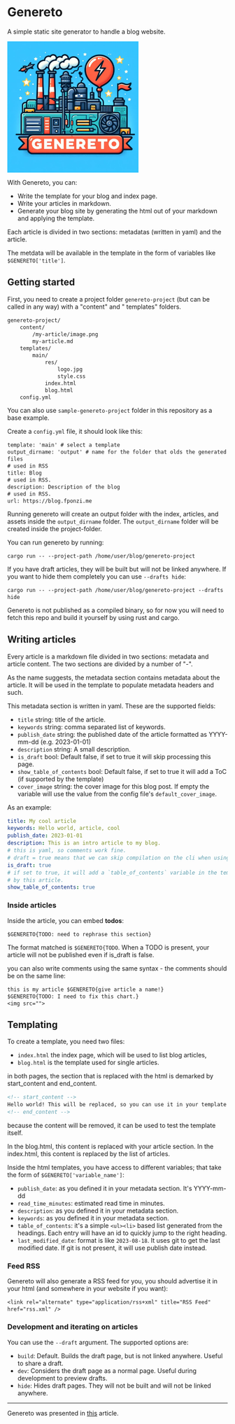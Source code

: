 # Genereto

A simple static site generator to handle a blog website.

[<img src="https://github.com/FedericoPonzi/genereto/raw/main/assets/genereto-logo.jpg" width="300" align="center">](https://github.com/FedericoPonzi/genereto/raw/main/assets/genereto-logo.jpg)

With Genereto, you can:

* Write the template for your blog and index page.
* Write your articles in markdown.
* Generate your blog site by generating the html out of your markdown and applying the template.

Each article is divided in two sections: metadatas (written in yaml) and the article.

The metdata will be available in the template in the form of variables like `$GENERETO['title']`.

## Getting started

First, you need to create a project folder `genereto-project` (but can be called in any way) with a "content" and "
templates" folders.

```
genereto-project/
    content/
        /my-article/image.png
        my-article.md
    templates/
        main/
            res/
                logo.jpg
                style.css
            index.html
            blog.html
    config.yml
```

You can also use `sample-genereto-project` folder in this repository as a base example.

Create a `config.yml` file, it should look like this:

```
template: 'main' # select a template
output_dirname: 'output' # name for the folder that olds the generated files
# used in RSS
title: Blog
# used in RSS.
description: Description of the blog
# used in RSS.
url: https://blog.fponzi.me
```

Running genereto will create an output folder with the index, articles, and assets inside the `output_dirname` folder.
The `output_dirname` folder will be created inside the project-folder.

You can run genereto by running:

```shell
cargo run -- --project-path /home/user/blog/genereto-project
```

If you have draft articles, they will be built but will not be linked anywhere. If you want to hide them completely you
can use `--drafts hide`:

```shell
cargo run -- --project-path /home/user/blog/genereto-project --drafts hide
```

Genereto is not published as a compiled binary,
so for now you will need to fetch this repo and build it yourself by using rust and cargo.

## Writing articles

Every article is a markdown file divided in two sections: metadata and article content. The two sections are divided by
a number of "-".

As the name suggests, the metadata section contains metadata about the article. It will be used in the template to
populate metadata headers and such.

This metadata section is written in yaml. These are the supported fields:

* `title` string: title of the article.
* `keywords` string: comma separated list of keywords.
* `publish_date` string: the published date of the article formatted as YYYY-mm-dd (e.g. 2023-01-01)
* `description` string: A small description.
* `is_draft` bool: Default false, if set to true it will skip processing this page.
* `show_table_of_contents` bool: Default false, if set to true it will add a ToC (if supported by the template)
* `cover_image` string: the cover image for this blog post. If empty the variable will use the value from the config file's `default_cover_image`.

As an example:

```yaml
title: My cool article
keywords: Hello world, article, cool
publish_date: 2023-01-01
description: This is an intro article to my blog.
# this is yaml, so comments work fine.
# draft = true means that we can skip compilation on the cli when using --skip-drafts
is_draft: true
# if set to true, it will add a `table_of_contents` variable in the template with the table of contents generated
# by this article.
show_table_of_contents: true
```
### Inside articles
Inside the article, you can embed **todos**:

```
$GENERETO{TODO: need to rephrase this section}
```

The format matched is `$GENERETO{TODO`. When a TODO is present, your article will not be published even if is_draft is
false.

you can also write comments using the same syntax - the comments should be on the same line:

```
this is my article $GENERETO{give article a name!}
$GENERETO{TODO: I need to fix this chart.}
<img src="">
```

## Templating

To create a template, you need two files:

* `index.html` the index page, which will be used to list blog articles,
* `blog.html` is the template used for single articles.

in both pages, the section that is replaced with the html is demarked by start_content and end_content.

```html
<!-- start_content -->
Hello world! This will be replaced, so you can use it in your template to see how the final resul will look like!
<!-- end_content -->
```

because the content will be removed, it can be used to test the template itself.

In the blog.html, this content is replaced with your article section.
In the index.html, this content is replaced by the list of articles.

Inside the html templates, you have access to different variables; that take the form of `$GENERETO['variable_name']`:

* `publish_date`: as you defined it in your metadata section. It's YYYY-mm-dd
* `read_time_minutes`: estimated read time in minutes.
* `description`: as you defined it in your metadata section.
* `keywords`: as you defined it in your metadata section.
* `table_of_contents`: it's a simple `<ul><li>` based list generated from the headings. Each entry will have an id to
  quickly jump to the right heading.
* `last_modified_date`: format is like `2023-08-18`. It uses git to get the last modified date. If git is not present,
  it will use publish date instead.

### Feed RSS

Genereto will also generate a RSS feed for you, you should advertise it in your html (and somewhere in your website if
you want):

```
<link rel="alternate" type="application/rss+xml" title="RSS Feed" href="rss.xml" />
```

### Development and iterating on articles

You can use the `--draft` argument. The supported options are:

* `build`: Default. Builds the draft page, but is not linked anywhere. Useful to share a draft.
* `dev`: Considers the draft page as a normal page. Useful during development to preview drafts.
* `hide`: Hides draft pages. They will not be built and will not be linked anywhere.

----

Genereto was presented in [this](https://blog.fponzi.me/2023-05-19-one-complex-setup.html) article.